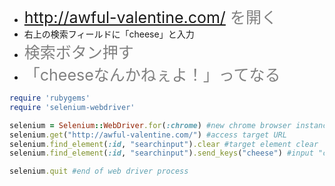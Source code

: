 
* <span style="color: gray; font-size: 25px">http://awful-valentine.com/ を開く</span>
* 右上の検索フィールドに「cheese」と入力
* <span style="color: gray; font-size: 25px">検索ボタン押す</span>
* <span style="color: gray; font-size: 25px">「cheeseなんかねぇよ！」ってなる</span>

``` ruby
require 'rubygems'
require 'selenium-webdriver'

selenium = Selenium::WebDriver.for(:chrome) #new chrome browser instance
selenium.get("http://awful-valentine.com/") #access target URL
selenium.find_element(:id, "searchinput").clear #target element clear
selenium.find_element(:id, "searchinput").send_keys("cheese") #input "cheese" on target element

selenium.quit #end of web driver process
```
